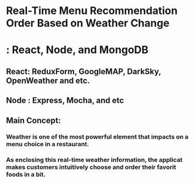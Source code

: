 # Real-Time Menu Recommendation Order Based on Weather Change
# : React, Node, and MongoDB

## React: ReduxForm, GoogleMAP, DarkSky, OpenWeather and etc.
## Node : Express, Mocha, and etc

## Main Concept:
### Weather is one of the most powerful element that impacts on a menu choice in a restaurant.
### As enclosing this real-time weather information, the applicat makes customers intuitively choose and order their favorit foods in a bit.

